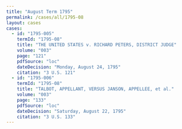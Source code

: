 ```yaml
---
title: "August Term 1795"
permalink: /cases/all/1795-08
layout: cases
cases:
  - id: "1795-005"
    termId: "1795-08"
    title: "THE UNITED STATES v. RICHARD PETERS, DISTRICT JUDGE"
    volume: "003"
    page: "121"
    pdfSource: "loc"
    dateDecision: "Monday, August 24, 1795"
    citation: "3 U.S. 121"
  - id: "1795-006"
    termId: "1795-08"
    title: "TALBOT, APPELLANT, VERSUS JANSON, APPELLEE, et al."
    volume: "003"
    page: "133"
    pdfSource: "loc"
    dateDecision: "Saturday, August 22, 1795"
    citation: "3 U.S. 133"
---
```

